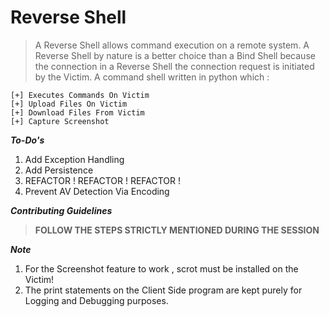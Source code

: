 # Reverse Shell 
> A Reverse Shell allows command execution on a remote system.
> A Reverse Shell by nature is a better choice than a Bind Shell because the connection in a Reverse Shell the connection request is initiated by the Victim.
A command shell written in python which :
```
[+] Executes Commands On Victim
[+] Upload Files On Victim
[+] Download Files From Victim
[+] Capture Screenshot
```

*__To-Do's__*

1. Add Exception Handling
2. Add Persistence
3. REFACTOR ! REFACTOR ! REFACTOR !
4. Prevent AV Detection Via Encoding

*__Contributing Guidelines__*

> **FOLLOW THE STEPS STRICTLY MENTIONED DURING THE SESSION**

*__Note__*

1. For the Screenshot feature to work , scrot must be installed on the Victim!
2. The print statements on the Client Side program are kept purely for Logging and Debugging purposes.
